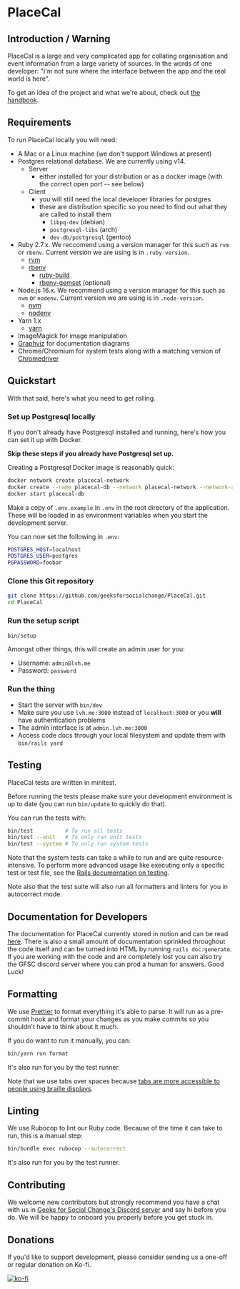 # PlaceCal

## Introduction / Warning

PlaceCal is a large and very complicated app for collating organisation and event information from a large variety of sources. In the words of one developer: "I'm not sure where the interface between the app and the real world is here".

To get an idea of the project and what we're about, check out [the handbook](https://handbook.placecal.org/).

## Requirements

To run PlaceCal locally you will need:

- A Mac or a Linux machine (we don't support Windows at present)
- Postgres relational database. We are currently using v14.
  - Server
    - either installed for your distribution or as a docker image (with the correct open port -- see below)
  - Client
    - you will still need the local developer libraries for postgres
    - these are distribution specific so you need to find out what they are called to install them
      - `libpq-dev` (debian)
      - `postgresql-libs` (arch)
      - `dev-db/postgresql` (gentoo)
- Ruby 2.7.x. We reccomend using a version manager for this such as `rvm` or `rbenv`. Current version we are using is in `.ruby-version`.
  - [rvm](https://rvm.io/)
  - [rbenv](https://github.com/rbenv/rbenv)
    - [ruby-build](https://github.com/rbenv/ruby-build)
    - [rbenv-gemset](https://github.com/jf/rbenv-gemset) (optional)
- Node.js 16.x. We recommend using a version manager for this such as `nvm` or `nodenv`. Current version we are using is in `.node-version`.
  - [nvm](https://github.com/nvm-sh/nvm)
  - [nodenv](https://github.com/nodenv/nodenv)
- Yarn 1.x
  - [yarn](https://classic.yarnpkg.com/en/docs/install)
- ImageMagick for image manipulation
- [Graphviz](https://voormedia.github.io/rails-erd/install.html) for documentation diagrams
- Chrome/Chromium for system tests along with a matching version of [Chromedriver](https://chromedriver.chromium.org/)

## Quickstart

With that said, here's what you need to get rolling.

### Set up Postgresql locally

If you don't already have Postgresql installed and running, here's how you can set it up with Docker.

**Skip these steps if you already have Postgresql set up.**

Creating a Postgresql Docker image is reasonably quick:

```sh
docker network create placecal-network
docker create --name placecal-db --network placecal-network --network-alias postgres -p 5432:5432 --health-cmd pg_isready --health-interval 10s --health-timeout 5s --health-retries 5 -e 'POSTGRES_DB=placecal_db' -e 'POSTGRES_USER=postgres' -e 'POSTGRES_PASSWORD=foobar' -e 'POSTGRES_PORT=5432' postgres:14.1
docker start placecal-db
```

Make a copy of `.env.example` in `.env` in the root directory of the application. These will be loaded in as environment variables when you start the development server.

You can now set the following in `.env`:

```sh
POSTGRES_HOST=localhost
POSTGRES_USER=postgres
PGPASSWORD=foobar
```

### Clone this Git repository

```sh
git clone https://github.com/geeksforsocialchange/PlaceCal.git
cd PlaceCal
```

### Run the setup script

```sh
bin/setup
```

Amongst other things, this will create an admin user for you:

- Username: `admin@lvh.me`
- Password: `password`

### Run the thing

- Start the server with `bin/dev`
- Make sure you use `lvh.me:3000` instead of `localhost:3000` or you **will** have authentication problems
- The admin interface is at `admin.lvh.me:3000`
- Access code docs through your local filesystem and update them with `bin/rails yard`

## Testing

PlaceCal tests are written in minitest.

Before running the tests please make sure your development environment is up to date (you can run `bin/update` to quickly do that).

You can run the tests with:

```sh
bin/test          # To run all tests
bin/test --unit   # To only run unit tests
bin/test --system # To only run system tests
```

Note that the system tests can take a while to run and are quite resource-intensive. To perform more advanced usage like executing only a specific test or test file, see the [Rails documentation on testing](https://guides.rubyonrails.org/testing.html).

Note also that the test suite will also run all formatters and linters for you in autocorrect mode.

## Documentation for Developers

The documentation for PlaceCal currently stored in notion and can be read [here](https://www.notion.so/gfsc/PlaceCal-developer-handbook-01649b69009340e3ae3035e9cf346f27). There is also a small amount of documentation sprinkled throughout the code itself and can be turned into HTML by running `rails doc:generate`. If you are working with the code and are completely lost you can also try the GFSC discord server where you can prod a human for answers. Good Luck!

## Formatting

We use [Prettier](https://prettier.io/) to format everything it's able to parse. It will run as a pre-commit hook and format your changes as you make commits so you shouldn't have to think about it much.

If you do want to run it manually, you can:

```sh
bin/yarn run format
```

It's also run for you by the test runner.

Note that we use tabs over spaces because [tabs are more accessible to people using braille displays](https://twitter.com/Rich_Harris/status/1541761871585464323).

## Linting

We use Rubocop to lint our Ruby code. Because of the time it can take to run, this is a manual step:

```sh
bin/bundle exec rubocop --autocorrect
```

It's also run for you by the test runner.

## Contributing

We welcome new contributors but strongly recommend you have a chat with us in [Geeks for Social Change's Discord server](http://discord.gfsc.studio) and say hi before you do. We will be happy to onboard you properly before you get stuck in.

## Donations

If you'd like to support development, please consider sending us a one-off or regular donation on Ko-fi.

[![ko-fi](https://ko-fi.com/img/githubbutton_sm.svg)](https://ko-fi.com/M4M43THUM)
